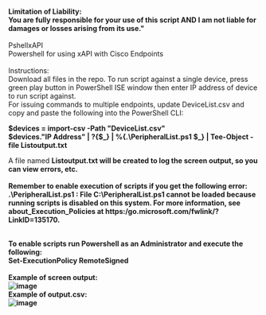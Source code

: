 <b>Limitation of Liability: <br>
You are fully responsible for your use of this script AND I am not liable for damages or losses arising from its use."<br>
<br></b>
PshellxAPI<br>
Powershell for using xAPI with Cisco Endpoints<br>
<br>
Instructions:<br>
Download all files in the repo. To run script against a single device, press green play button in PowerShell ISE window then enter IP address of device to run script against.<br>
For issuing commands to multiple endpoints, update DeviceList.csv and copy and paste the following into the PowerShell CLI:<br>
<p><b>
$devices = import-csv -Path "DeviceList.csv"<br>
$devices."IP Address" | ?{$_} | %{.\PeripheralList.ps1 $_} | Tee-Object -file Listoutput.txt<br></p>
</b>
A file named <b>Listoutput.txt<b> will be created to log the screen output, so you can view errors, etc.<br>
<br>
Remember to enable execution of scripts if you get the following error:<br>
<b>.\PeripheralList.ps1 : File C:\PeripheralList.ps1 cannot be loaded because running scripts is disabled on this system. For more information, see
about_Execution_Policies at https:/go.microsoft.com/fwlink/?LinkID=135170.</b><br><br>

To enable scripts run Powershell as an Administrator and execute the following:<br>
<b>Set-ExecutionPolicy RemoteSigned</b><br>
<br>
Example of screen output:<br>
![image](https://user-images.githubusercontent.com/85717393/226968647-fdc03bab-38df-47b1-8fa9-4efdc6e09346.png)
<br>
Example of output.csv:<br>
![image](https://user-images.githubusercontent.com/85717393/226969247-7d0ce7c8-e2e5-48e4-8740-6ddf9017f1c1.png)
